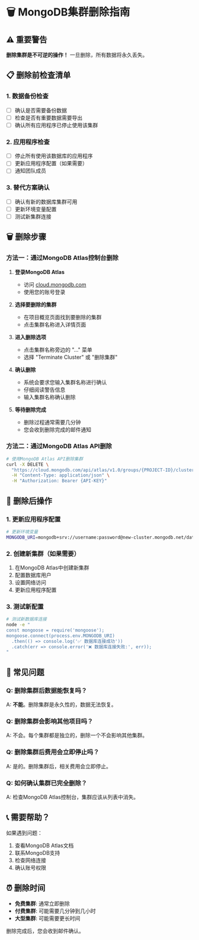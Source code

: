 # 🗑️ MongoDB集群删除指南

## ⚠️ 重要警告

**删除集群是不可逆的操作！** 一旦删除，所有数据将永久丢失。

## 📋 删除前检查清单

### 1. 数据备份检查
- [ ] 确认是否需要备份数据
- [ ] 检查是否有重要数据需要导出
- [ ] 确认所有应用程序已停止使用该集群

### 2. 应用程序检查
- [ ] 停止所有使用该数据库的应用程序
- [ ] 更新应用程序配置（如果需要）
- [ ] 通知团队成员

### 3. 替代方案确认
- [ ] 确认有新的数据库集群可用
- [ ] 更新环境变量配置
- [ ] 测试新集群连接

## 🗑️ 删除步骤

### 方法一：通过MongoDB Atlas控制台删除

1. **登录MongoDB Atlas**
   - 访问 [cloud.mongodb.com](https://cloud.mongodb.com)
   - 使用您的账号登录

2. **选择要删除的集群**
   - 在项目概览页面找到要删除的集群
   - 点击集群名称进入详情页面

3. **进入删除选项**
   - 点击集群名称旁边的 "..." 菜单
   - 选择 "Terminate Cluster" 或 "删除集群"

4. **确认删除**
   - 系统会要求您输入集群名称进行确认
   - 仔细阅读警告信息
   - 输入集群名称确认删除

5. **等待删除完成**
   - 删除过程通常需要几分钟
   - 您会收到删除完成的邮件通知

### 方法二：通过MongoDB Atlas API删除

```bash
# 使用MongoDB Atlas API删除集群
curl -X DELETE \
  "https://cloud.mongodb.com/api/atlas/v1.0/groups/{PROJECT-ID}/clusters/{CLUSTER-NAME}" \
  -H "Content-Type: application/json" \
  -H "Authorization: Bearer {API-KEY}"
```

## 🔄 删除后操作

### 1. 更新应用程序配置
```bash
# 更新环境变量
MONGODB_URI=mongodb+srv://username:password@new-cluster.mongodb.net/database?retryWrites=true&w=majority
```

### 2. 创建新集群（如果需要）
1. 在MongoDB Atlas中创建新集群
2. 配置数据库用户
3. 设置网络访问
4. 更新应用程序配置

### 3. 测试新配置
```bash
# 测试新数据库连接
node -e "
const mongoose = require('mongoose');
mongoose.connect(process.env.MONGODB_URI)
  .then(() => console.log('✅ 数据库连接成功'))
  .catch(err => console.error('❌ 数据库连接失败:', err));
"
```

## 🚨 常见问题

### Q: 删除集群后数据能恢复吗？
A: **不能**。删除集群是永久性的，数据无法恢复。

### Q: 删除集群会影响其他项目吗？
A: 不会。每个集群都是独立的，删除一个不会影响其他集群。

### Q: 删除集群后费用会立即停止吗？
A: 是的。删除集群后，相关费用会立即停止。

### Q: 如何确认集群已完全删除？
A: 检查MongoDB Atlas控制台，集群应该从列表中消失。

## 📞 需要帮助？

如果遇到问题：
1. 查看MongoDB Atlas文档
2. 联系MongoDB支持
3. 检查网络连接
4. 确认账号权限

## ⏰ 删除时间

- **免费集群**: 通常立即删除
- **付费集群**: 可能需要几分钟到几小时
- **大型集群**: 可能需要更长时间

删除完成后，您会收到邮件确认。

